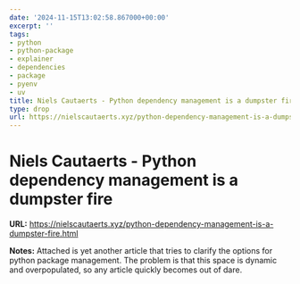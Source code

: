```yaml
---
date: '2024-11-15T13:02:58.867000+00:00'
excerpt: ''
tags:
- python
- python-package
- explainer
- dependencies
- package
- pyenv
- uv
title: Niels Cautaerts - Python dependency management is a dumpster fire
type: drop
url: https://nielscautaerts.xyz/python-dependency-management-is-a-dumpster-fire.html
---
```


# Niels Cautaerts - Python dependency management is a dumpster fire

**URL:** https://nielscautaerts.xyz/python-dependency-management-is-a-dumpster-fire.html

**Notes:**
Attached is yet another article that tries to clarify the options for python package management. The problem is that this space is dynamic and overpopulated, so any article quickly becomes out of dare. 

